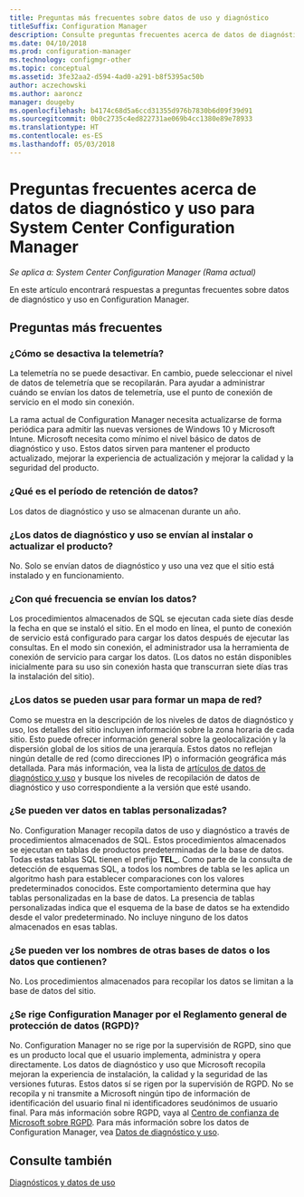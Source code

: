```yaml
---
title: Preguntas más frecuentes sobre datos de uso y diagnóstico
titleSuffix: Configuration Manager
description: Consulte preguntas frecuentes acerca de datos de diagnóstico y uso para System Center Configuration Manager.
ms.date: 04/10/2018
ms.prod: configuration-manager
ms.technology: configmgr-other
ms.topic: conceptual
ms.assetid: 3fe32aa2-d594-4ad0-a291-b8f5395ac50b
author: aczechowski
ms.author: aaroncz
manager: dougeby
ms.openlocfilehash: b4174c68d5a6ccd31355d976b7830b6d09f39d91
ms.sourcegitcommit: 0b0c2735c4ed822731ae069b4cc1380e89e78933
ms.translationtype: HT
ms.contentlocale: es-ES
ms.lasthandoff: 05/03/2018
---
```

# <a name="frequently-asked-questions-about-diagnostics-and-usage-data-for-system-center-configuration-manager"></a>Preguntas frecuentes acerca de datos de diagnóstico y uso para System Center Configuration Manager

*Se aplica a: System Center Configuration Manager (Rama actual)*

En este artículo encontrará respuestas a preguntas frecuentes sobre datos de diagnóstico y uso en Configuration Manager.

## <a name="faqs"></a>Preguntas más frecuentes

###  <a name="bkmk_off"></a> ¿Cómo se desactiva la telemetría?  
La telemetría no se puede desactivar. En cambio, puede seleccionar el nivel de datos de telemetría que se recopilarán. Para ayudar a administrar cuándo se envían los datos de telemetría, use el punto de conexión de servicio en el modo sin conexión.

La rama actual de Configuration Manager necesita actualizarse de forma periódica para admitir las nuevas versiones de Windows 10 y Microsoft Intune. Microsoft necesita como mínimo el nivel básico de datos de diagnóstico y uso. Estos datos sirven para mantener el producto actualizado, mejorar la experiencia de actualización y mejorar la calidad y la seguridad del producto.

###  <a name="bkmk_retention"></a> ¿Qué es el período de retención de datos?  
 Los datos de diagnóstico y uso se almacenan durante un año.  

###  <a name="bkmk_update"></a> ¿Los datos de diagnóstico y uso se envían al instalar o actualizar el producto?  
 No. Solo se envían datos de diagnóstico y uso una vez que el sitio está instalado y en funcionamiento.  

###  <a name="bkmk_frequency"></a> ¿Con qué frecuencia se envían los datos?  
 Los procedimientos almacenados de SQL se ejecutan cada siete días desde la fecha en que se instaló el sitio. En el modo en línea, el punto de conexión de servicio está configurado para cargar los datos después de ejecutar las consultas. En el modo sin conexión, el administrador usa la herramienta de conexión de servicio para cargar los datos. (Los datos no están disponibles inicialmente para su uso sin conexión hasta que transcurran siete días tras la instalación del sitio).  

###  <a name="bkmk_network"></a> ¿Los datos se pueden usar para formar un mapa de red?  
 Como se muestra en la descripción de los niveles de datos de diagnóstico y uso, los detalles del sitio incluyen información sobre la zona horaria de cada sitio. Esto puede ofrecer información general sobre la geolocalización y la dispersión global de los sitios de una jerarquía. Estos datos no reflejan ningún detalle de red (como direcciones IP) o información geográfica más detallada. Para más información, vea la lista de [artículos de datos de diagnóstico y uso](/sccm/core/plan-design/diagnostics/diagnostics-and-usage-data#articles) y busque los niveles de recopilación de datos de diagnóstico y uso correspondiente a la versión que esté usando.


###  <a name="bkmk_tables"></a> ¿Se pueden ver datos en tablas personalizadas?  
 No. Configuration Manager recopila datos de uso y diagnóstico a través de procedimientos almacenados de SQL. Estos procedimientos almacenados se ejecutan en tablas de productos predeterminadas de la base de datos. Todas estas tablas SQL tienen el prefijo **TEL_**. Como parte de la consulta de detección de esquemas SQL, a todos los nombres de tabla se les aplica un algoritmo hash para establecer comparaciones con los valores predeterminados conocidos. Este comportamiento determina que hay tablas personalizadas en la base de datos. La presencia de tablas personalizadas indica que el esquema de la base de datos se ha extendido desde el valor predeterminado. No incluye ninguno de los datos almacenados en esas tablas.  

###  <a name="bkmk_databases"></a> ¿Se pueden ver los nombres de otras bases de datos o los datos que contienen? 
 No. Los procedimientos almacenados para recopilar los datos se limitan a la base de datos del sitio.  

### <a name="bkmk_gdpr"></a> ¿Se rige Configuration Manager por el Reglamento general de protección de datos (RGPD)?
 No. Configuration Manager no se rige por la supervisión de RGPD, sino que es un producto local que el usuario implementa, administra y opera directamente. Los datos de diagnóstico y uso que Microsoft recopila mejoran la experiencia de instalación, la calidad y la seguridad de las versiones futuras. Estos datos sí se rigen por la supervisión de RGPD. No se recopila y ni transmite a Microsoft ningún tipo de información de identificación del usuario final ni identificadores seudónimos de usuario final. Para más información sobre RGPD, vaya al [Centro de confianza de Microsoft sobre RGPD](https://microsoft.com/gdpr). Para más información sobre los datos de Configuration Manager, vea [Datos de diagnóstico y uso](/sccm/core/plan-design/diagnostics/diagnostics-and-usage-data).


## <a name="see-also"></a>Consulte también  
 [Diagnósticos y datos de uso](/sccm/core/plan-design/diagnostics/diagnostics-and-usage-data)
